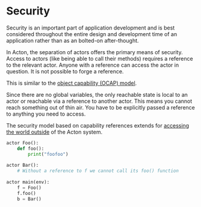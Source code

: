 # Security

Security is an important part of application development and is best considered throughout the entire design and development time of an application rather than as an bolted-on after-thought.

In Acton, the separation of actors offers the primary means of security. Access to actors (like being able to call their methods) requires a reference to the relevant actor. Anyone with a reference can access the actor in question. It is not possible to forge a reference.

This is similar to the [object capability (OCAP) model](https://en.wikipedia.org/wiki/Object-capability_model).

Since there are no global variables, the only reachable state is local to an actor or reachable via a reference to another actor. This means you cannot reach something out of thin air. You have to be explicitly passed a reference to anything you need to access.

The security model based on capability references extends for [accessing the world outside](security/capabilities.md) of the Acton system.

```python
actor Foo():
    def foo():
        print("foofoo")
    
actor Bar():
    # Without a reference to f we cannot call its foo() function
    
actor main(env):
    f = Foo()
    f.foo()
    b = Bar()
```
